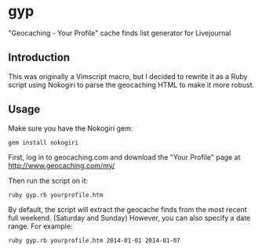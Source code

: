 # gyp

"Geocaching - Your Profile" cache finds list generator for Livejournal

## Introduction

This was originally a Vimscript macro, but I decided to rewrite it as a Ruby script
using Nokogiri to parse the geocaching HTML to make it more robust.

## Usage

Make sure you have the Nokogiri gem:

    gem install nokogiri

First, log in to geocaching.com and download the "Your Profile" page at http://www.geocaching.com/my/

Then run the script on it:

    ruby gyp.rb yourprofile.htm

By default, the script will extract the geocache finds from the most recent
full weekend. (Saturday and Sunday)
However, you can also specify a date range. For example:

    ruby gyp.rb yourprofile.htm 2014-01-01 2014-01-07

<!-- vim: set tw=0 -->
